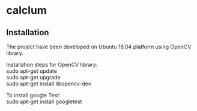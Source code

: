 # calclum

Installation
------------
The project have been developed on Ubuntu 18.04 platform using OpenCV library.

Installation steps for OpenCV library:  
 sudo apt-get update  
 sudo apt-get upgrade  
 sudo apt-get install libopencv-dev  

To install google Test:  
 sudo apt-get install googletest  


